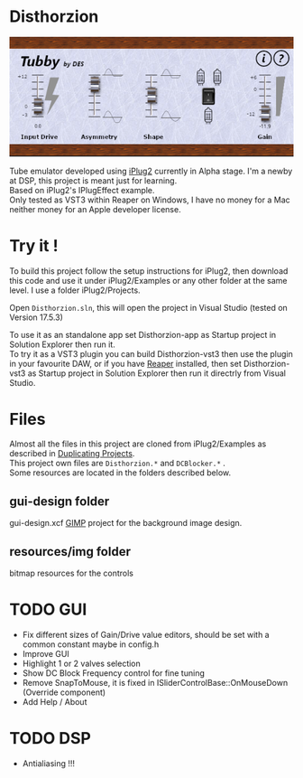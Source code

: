 # Disthorzion

![Tubby](gui-design/Tubby.png)

Tube emulator developed using [iPlug2](https://github.com/iPlug2/iPlug2) currently in Alpha stage. I'm a newby at DSP, this project is meant just for learning.  
Based on iPlug2's IPlugEffect example.  
Only tested as VST3 within Reaper on Windows, I have no money for a Mac neither money for an Apple developer license.  

# Try it !

To build this project follow the setup instructions for iPlug2, then download this code and use it under iPlug2/Examples or any other folder at the same level.
I use a folder iPlug2/Projects.

Open `Disthorzion.sln`, this will open the project in Visual Studio (tested on Version 17.5.3)

To use it as an standalone app set Disthorzion-app as Startup project in Solution Explorer then run it.  
To try it as a VST3 plugin you can build Disthorzion-vst3 then use the plugin in your favourite DAW, or if you have [Reaper](https://www.reaper.fm/index.php) installed, then set Disthorzion-vst3 as Startup project in Solution Explorer then run it directrly from Visual Studio.  

# Files

Almost all the files in this project are cloned from iPlug2/Examples as described in 
[Duplicating Projects](https://github.com/iPlug2/iPlug2/wiki/Duplicating-Projects).  
This project own files are `Disthorzion.*` and `DCBlocker.*` .  
Some resources are located in the folders described below.

## gui-design folder

gui-design.xcf [GIMP](https://www.gimp.org/) project for the background image design.

## resources/img folder

bitmap resources for the controls

# TODO GUI

- Fix different sizes of Gain/Drive value editors, should be set with a common constant maybe in config.h 
- Improve GUI
- Highlight 1 or 2 valves selection
- Show DC Block Frequency control for fine tuning
- Remove SnapToMouse, it is fixed in ISliderControlBase::OnMouseDown (Override component)
- Add Help / About

# TODO DSP
- Antialiasing !!!
